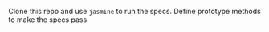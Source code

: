 Clone this repo and use `jasmine` to run the specs. Define prototype methods to make the specs pass.